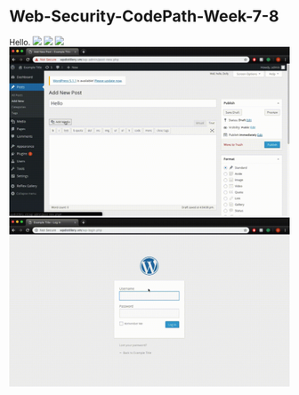 # Web-Security-CodePath-Week-7-8

Hello. 
![](Wordpress-1.gif)
![](Wordpress-2.gif)
![](Wordpress-3.gif)
![](Wordpress-4.gif)
![](Wordpress-5.gif)
